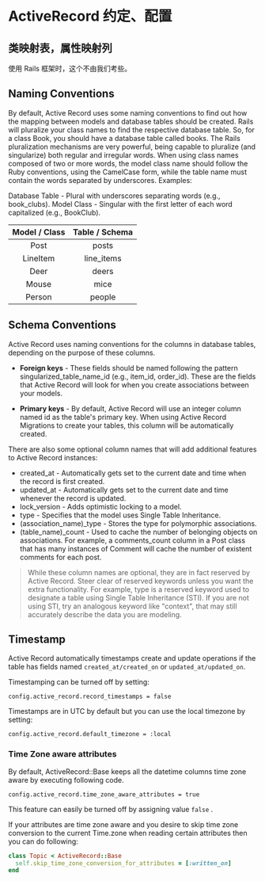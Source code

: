 # ActiveRecord 约定、配置

## 类映射表，属性映射列

使用 Rails 框架时，这个不由我们考些。

## Naming Conventions

By default, Active Record uses some naming conventions to find out how the mapping between models and database tables should be created. Rails will pluralize your class names to find the respective database table. So, for a class Book, you should have a database table called books. The Rails pluralization mechanisms are very powerful, being capable to pluralize (and singularize) both regular and irregular words. When using class names composed of two or more words, the model class name should follow the Ruby conventions, using the CamelCase form, while the table name must contain the words separated by underscores. Examples:

Database Table - Plural with underscores separating words (e.g., book_clubs).
Model Class - Singular with the first letter of each word capitalized (e.g., BookClub).

|Model / Class |	Table / Schema|
|:----:|:---:|
|Post|	posts|
|LineItem|	line_items|
|Deer|	deers|
|Mouse|	mice|
|Person	|people|

## Schema Conventions

Active Record uses naming conventions for the columns in database tables, depending on the purpose of these columns.

 - **Foreign keys** - These fields should be named following the pattern singularized_table_name_id (e.g., item_id, order_id). These are the fields that Active Record will look for when you create associations between your models.

- **Primary keys** - By default, Active Record will use an integer column named id as the table's primary key. When using Active Record Migrations to create your tables, this column will be automatically created.

There are also some optional column names that will add additional features to Active Record instances:

- created_at - Automatically gets set to the current date and time when the record is first created.
- updated_at - Automatically gets set to the current date and time whenever the record is updated.
- lock_version - Adds optimistic locking to a model.
- type - Specifies that the model uses Single Table Inheritance.
- (association_name)_type - Stores the type for polymorphic associations.
- (table_name)_count - Used to cache the number of belonging objects on associations. For example, a comments_count column in a Post class that has many instances of Comment will cache the number of existent comments for each post.

> While these column names are optional, they are in fact reserved by Active Record. Steer clear of reserved keywords unless you want the extra functionality. For example, type is a reserved keyword used to designate a table using Single Table Inheritance (STI). If you are not using STI, try an analogous keyword like "context", that may still accurately describe the data you are modeling.

## Timestamp

Active Record automatically timestamps create and update operations if the
table has fields named `created_at/created_on` or
`updated_at/updated_on`.
  
Timestamping can be turned off by setting:
  
    config.active_record.record_timestamps = false
  
Timestamps are in UTC by default but you can use the local timezone by setting:
  
    config.active_record.default_timezone = :local
  
### Time Zone aware attributes
  
By default, ActiveRecord::Base keeps all the datetime columns time zone aware by executing following code.
  
    config.active_record.time_zone_aware_attributes = true
  
This feature can easily be turned off by assigning value `false` .

If your attributes are time zone aware and you desire to skip time zone conversion to the current Time.zone
when reading certain attributes then you can do following:
  
```ruby
class Topic < ActiveRecord::Base
  self.skip_time_zone_conversion_for_attributes = [:written_on]
end
```
